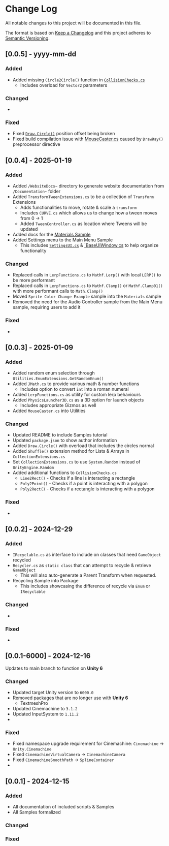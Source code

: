 ﻿
# Change Log
All notable changes to this project will be documented in this file.

The format is based on [Keep a Changelog](http://keepachangelog.com/)
and this project adheres to [Semantic Versioning](http://semver.org/).


## [0.0.5] - yyyy-mm-dd

### Added
- Added missing `Circle2Circle()` function in [`CollisionChecks.cs`](Runtime/Scripts/Utilities/Physics/CollisionChecks.cs)
  - Includes overload for `Vector2` parameters

### Changed
- 

### Fixed
- Fixed [`Draw.Circle()`](Runtime/Scripts/Utilities/Debugging/Draw.cs) position offset being broken
- Fixed build compilation issue with [MouseCaster.cs](Runtime/Scripts/Utilities/MouseCaster.cs) caused by `DrawRay()` preprocessor directive

## [0.0.4] - 2025-01-19

### Added
- Added `/WebsiteDocs~` directory to generate website documentation from `/Documentation~` folder
- Added `TransformTweenExtensions.cs` to be a collection of `Transform` Extensions
  - Adds functionalities to move, rotate & scale a `transform` 
  - Includes `CURVE.cs` which allows us to change how a tween moves from 0 -> 1
  - Added `TweenController.cs` as location where Tweens will be updated
- Added docs for the [Materials Sample](Documentation~/Samples/samples-materials.md)
- Added Settings menu to the Main Menu Sample
  - This includes [`SettingsUI.cs`](Samples%7E/MainMenu/SettingsUI.cs) & [`BaseUIWindow.cs](Samples%7E/MainMenu/BaseUIWindow.cs) to help organize functionality

### Changed
- Replaced calls in `LerpFunctions.cs` to `Mathf.Lerp()` with local `LERP()` to be more performant
- Replaced calls in `LerpFunctions.cs` to `Mathf.Clamp()` or `Mathf.Clamp01()` with more performant calls to `Math.Clamp()`
- Moved `Sprite Color Change Example` sample into the `Materials` sample
- Removed the need for the Audio Controller sample from the Main Menu sample, requiring users to add it

### Fixed
-

## [0.0.3] - 2025-01-09

### Added
- Added random enum selection through `Utilities.EnumExtensions.GetRandomEnum()`
- Added `JMath.cs` to provide various math & number functions
  - Includes option to convert `int` into a roman numeral
- Added `LerpFunctions.cs` as utility for custom lerp behaviours
- Added `PhysicsLauncher3D.cs` as a 3D option for launch objects
  - Includes appropriate Gizmos as well
- Added `MouseCaster.cs` into Utilities

### Changed
- Updated README to include Samples tutorial
- Updated `package.json` to show author information
- Added `Draw.Circle()` with overload that includes the circles normal
- Added `Shuffle()` extension method for Lists & Arrays in `CollectionExtensions.cs`
- Set `CollectionExtensions.cs` to use `System.Random` instead of `UnityEngine.Random`
- Added additional functions to `CollisionChecks.cs`
  - `Line2Rect()` - Checks if a line is interacting a rectangle
  - `Poly2Point()` - Checks if a point is interacting with a polygon 
  - `Poly2Rect()` - Checks if a rectangle is interacting with a polygon
### Fixed
-

## [0.0.2] - 2024-12-29

### Added
- `IRecyclable.cs` as interface to include on classes that need `GameObject` recycled
- `Recycler.cs` as `static class` that can attempt to recycle & retrieve `GameObject`
  - This will also auto-generate a Parent Transform when requested.
- Recycling Sample into Package
  - This includes showcasing the difference of recycle via `Enum` or `IRecyclable`

### Changed
- 

### Fixed
-

## [0.0.1-6000] - 2024-12-16

Updates to main branch to function on **Unity 6**

### Changed
- Updated target Unity version to `6000.0`
- Removed packages that are no longer use with **Unity 6**
  - TextmeshPro
- Updated Cinemachine to `3.1.2`
- Updated InputSystem to `1.11.2`
- 

### Fixed
- Fixed namespace upgrade requirement for Cinemachine: `Cinemachine` -> `Unity.Cinemachine`
- Fixed `CinemachineVirtualCamera` -> `CinemachineCamera`
- Fixed `CinemachineSmoothPath` -> `SplineContainer`
-

## [0.0.1] - 2024-12-15

### Added
- All documentation of included scripts & Samples
- All Samples formalized

### Changed


### Fixed
